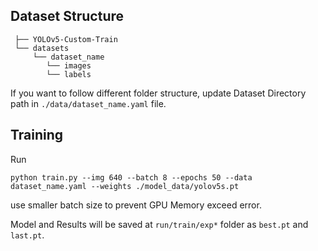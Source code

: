 ## Dataset Structure

```
 ├── YOLOv5-Custom-Train
 └── datasets
     └── dataset_name
        └── images
        └── labels
```

If you want to follow different folder structure, update Dataset Directory path in `./data/dataset_name.yaml` file.


## Training
Run 

`python train.py --img 640 --batch 8 --epochs 50 --data dataset_name.yaml --weights ./model_data/yolov5s.pt`

use smaller batch size to prevent GPU Memory exceed error.

Model and Results will be saved at `run/train/exp*` folder as 
`best.pt` and `last.pt`.
